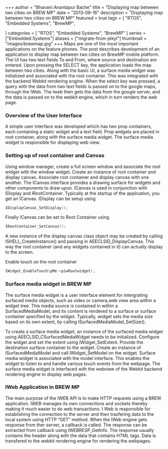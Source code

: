 +++
author = "Bhavani Anantapur Bache"
title = "Displaying map between two cities on BREW MP"
date = "2013-08-16"
description = "Displaying map between two cities on BREW MP"
featured = true
tags = [
    "RTOS",
    "Embedded Systems",
    "BrewMP",

]
categories = [
    "RTOS",
    "Embedded Systems",
    "BrewMP"
]
series = ["Embedded Systems"]
aliases = ["migrate-from-jekyl"]
thumbnail = "images/brewmap.jpg"
+++
Maps are one of the most important applications on the feature phones. The post describes development of an application to display map between two cities on BrewMP mobile platform. The UI has two text fields To and From, where source and destination are entered. Upon pressing the SELECT key, the application loads the  map between two cities.  Along with the basic UI, a surface media widget was initialized and associated with the root container. This was integrated with the backend Webkit rendering engine. When the select key was pressed, a query with the data from two text fields is passed on to the google maps, through the IWeb. The Iweb then gets the data from the google server, and the data is passed on to the webkit engine, which in turn renders the web page.
<h3>Overview of the User Interface</h3>
A simple user interface was developed which has two prop containers, each containing a static widget and a text field. Prop widgets are placed in root container, along with the surface media widget. The surface media widget is responsible for displaying web view.

<h3>Setting up of root container and Canvas</h3>
Using window manager, create a full screen window and associate the root widget with the window widget. Create an instance of root container and display canvas. Associate root container and display canvas with one another.
The ICanvas interface provides a drawing surface for widgets and other components to draw upon.  ICanvas is used in conjunction with IDisplay and IRootContainer. Typically at the startup of the application, you get an ICanvas.
IDisplay can be setup using 

`````C++
IDisplayCanvas_SetDisplay();
`````
Finally ICanvas can be set to Root Container using 

`````C++
IRootContainer_SetCanvas();
`````
A new instance of the display canvas class object may be created by calling ISHELL_CreateInstance() and passing in AEECLSID_DisplayCanvas.  This way the root container (and any widgets contained in it) can actually display to the screen.

Enable touch on the root container 
`````C++
IWidget_EnableTouch(pMe->piwRootwidget);
`````
<h3>Surface media widget in BREW MP</h3>
The surface media widget is a user interface element for intergrating surfaced media objects, such as video or camera,web view area within a widget tree. This media source is contained in within a SurfacedMediaModel, and its content is rendered to a surface or surface container specified by the widget. Typically, widget sets the media size based on its own extent, by calling ISurfacedMediaModel_SetSize().

To create a surface media widget, an instance of the surfaced media widget using AEECLSID_CSurfacedMediaWidget needs to be initialized. Configure the widget and set the extent using IWidget_SetExtent. Provide the destination surface container to the widget. Create an instance of ISurfacedMediaModel and call IWidget_SetModel on the widget. Surface media widget is associated with the model interface. This enables the widget to listen to and handle various touch events from the webpage.  The surface media widget is interfaced with the webview of the Webkit backend rendering engine to display web pages.

<h3>IWeb Application in BREW MP</h3>
The main purpose of the IWEB API is to make HTTP requests using a BREW application. IWEB manages its own connections and sockets thereby making it much easier to do web transactions. I Web is responsible for establishing the connection to the server and then trasfering data to the local system using HTTP “GET” method.  When the IWeb engine gets response from ther server, a callback is called. The response can be extracted from callback using IWEBRESP_GetInfo. The response usually contains the header along with
the data that contains HTML tags.  Data is transfered to the webkit rendering engine for rendering the webpages.

